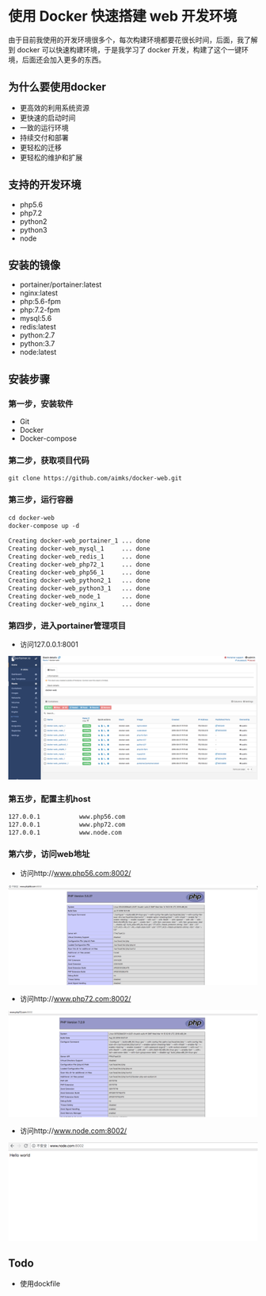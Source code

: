 # 使用 Docker 快速搭建 web 开发环境
由于目前我使用的开发环境很多个，每次构建环境都要花很长时间，后面，我了解到 docker 可以快速构建环境，于是我学习了 docker 开发，构建了这个一键环境，后面还会加入更多的东西。
## 为什么要使用docker
- 更高效的利用系统资源
- 更快速的启动时间
- 一致的运行环境
- 持续交付和部署
- 更轻松的迁移
- 更轻松的维护和扩展
## 支持的开发环境
- php5.6
- php7.2
- python2
- python3
- node
## 安装的镜像
- portainer/portainer:latest
- nginx:latest
- php:5.6-fpm
- php:7.2-fpm
- mysql:5.6
- redis:latest
- python:2.7
- python:3.7
- node:latest
## 安装步骤
### 第一步，安装软件
- Git
- Docker
- Docker-compose
### 第二步，获取项目代码

```
git clone https://github.com/aimks/docker-web.git
```

### 第三步，运行容器

```
cd docker-web
docker-compose up -d
```
```
Creating docker-web_portainer_1 ... done
Creating docker-web_mysql_1     ... done
Creating docker-web_redis_1     ... done
Creating docker-web_php72_1     ... done
Creating docker-web_php56_1     ... done
Creating docker-web_python2_1   ... done
Creating docker-web_python3_1   ... done
Creating docker-web_node_1      ... done
Creating docker-web_nginx_1     ... done
```
### 第四步，进入portainer管理项目
- 访问127.0.0.1:8001

![portainer](portainer.png)

### 第五步，配置主机host

```
127.0.0.1           www.php56.com
127.0.0.1           www.php72.com
127.0.0.1           www.node.com
```
### 第六步，访问web地址
- 访问http://www.php56.com:8002/

![php56](php56.png)
- 访问http://www.php72.com:8002/

![php72](php72.png)
- 访问http://www.node.com:8002/

![node](node.png)

## Todo
- 使用dockfile




